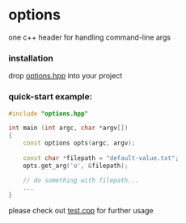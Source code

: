 # options
one c++ header for handling command-line args

### installation
drop [options.hpp](https://github.com/tadashibashi/options/blob/main/options.hpp) into your project

### quick-start example:

```cpp
#include "options.hpp"

int main (int argc, char *argv[])
{
    const options opts(argc, argv);
    
    const char *filepath = "default-value.txt";
    opts.get_arg('o', &filepath);

    // do something with filepath...
    ...
}
```

please check out [test.cpp](https://github.com/tadashibashi/options/blob/main/test.cpp) for further usage
